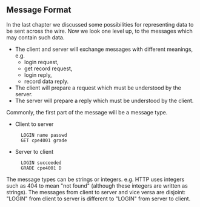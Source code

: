 ## Message Format

In the last chapter we discussed some possibilities for representing data to be sent across the wire. Now we look one level up, to the messages which may contain such data.

* The client and server will exchange messages with different meanings, e.g.
    * login request,
    * get record request,
    * login reply,
    * record data reply. 
* The client will prepare a request which must be understood by  the server.
* The server will prepare a reply which must be understood by the client. 

Commonly, the first part of the message will be a message type.

* Client to server

        LOGIN name passwd
        GET cpe4001 grade
          

* Server to client

        LOGIN succeeded
        GRADE cpe4001 D
          

The message types can be strings or integers. e.g. HTTP uses integers such as 404 to mean "not found" (although these integers are written as strings). The messages from client to server and vice versa are disjoint: "LOGIN" from client to server is different to "LOGIN" from server to client. 
